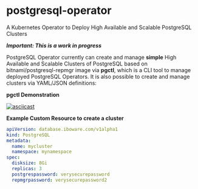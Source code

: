 # postgresql-operator
A Kubernetes Operator to Deploy High Available and Scalable PostgreSQL Clusters

***Important: This is a work in progress***

PostgreSQL Operator currently can create and manage **simple** High Available and Scalable Clusters of PostgreSQL based on bitnami/postgresql-repmgr image via **pgctl**, which is a CLI tool to manage deployed PostgreSQL Operators. It is also possible to create and manage clusters via YAML/JSON definitions:

**pgctl Demonstration**

[![asciicast](https://asciinema.org/a/tULY7wnMRyyTHojc79eKamDS2.svg)](https://asciinema.org/a/tULY7wnMRyyTHojc79eKamDS2)

**Example Custom Resource to create a cluster**

```yaml
apiVersion: database.iboware.com/v1alpha1
kind: PostgreSQL
metadata:
  name: mycluster
  namespace: mynamespace
spec:
  disksize: 8Gi
  replicas: 3
  postgrespassword: verysecurepassword
  repmgrpassword: verysecurepassword2
```
